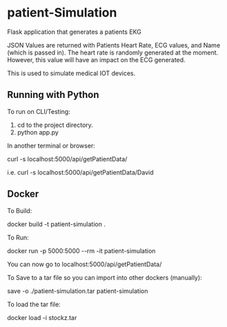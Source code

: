 # patient-Simulation
Flask application that generates a patients EKG

JSON Values are returned with Patients Heart Rate, ECG values, and Name (which is passed in). The heart rate is randomly generated at the moment. However, this value will have an impact on the ECG generated.

This is used to simulate medical IOT devices.

## Running with Python

To run on CLI/Testing:

 1. cd to the project directory.
 2. python app.py

In another terminal or browser:

 curl -s localhost:5000/api/getPatientData/<patient name>

 i.e. curl -s localhost:5000/api/getPatientData/David

## Docker

To Build:

 docker build -t patient-simulation .

To Run:

 docker run -p 5000:5000 --rm -it patient-simulation

You can now go to localhost:5000/api/getPatientData/<patient name>
 
To Save to a tar file so you can import into other dockers (manually):
 
 save -o ./patient-simulation.tar patient-simulation
 
 To load the tar file:
 
 docker load -i stockz.tar 
